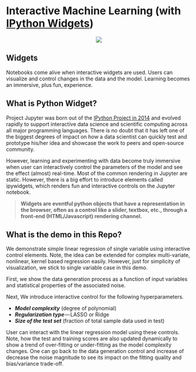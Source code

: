 # Interactive Machine Learning (with [IPython Widgets](https://ipywidgets.readthedocs.io))

<p align="center"><img src="https://raw.githubusercontent.com/JoDeMiro/InteractiveDemo/master/InteractiveDemo.gif"/></p>

## Widgets

Notebooks come alive when interactive widgets are used. Users can visualize and control changes in the data and the model. Learning becomes an immersive, plus fun, experience.

## What is Python Widget?

Project Jupyter was born out of the [IPython Project in 2014](https://ipython.org/) and evolved rapidly to support interactive data science and scientific computing across all major programming languages. There is no doubt that it has left one of the biggest degrees of impact on how a data scientist can quickly test and prototype his/her idea and showcase the work to peers and open-source community.

However, learning and experimenting with data become truly immersive when user can interactively control the parameters of the model and see the effect (almost) real-time. Most of the common rendering in Jupyter are static. However, there is a big effort to introduce elements called ipywidgets, which renders fun and interactive controls on the Jupyter notebook.

> **Widgets are eventful python objects that have a representation in the browser, often as a control like a slider, textbox, etc., through a front-end (HTML/Javascript) rendering channel.**

## What is the demo in this Repo?
We demonstrate simple linear regression of single variable using interactive control elements. Note, the idea can be extended for complex multi-variate, nonlinear, kernel based regression easily. However, just for simplicity of visualization, we stick to single variable case in this demo.

First, we show the data generation process as a function of input variables and statistical properties of the associated noise.

Next, We introduce interactive control for the following hyperparameters.
* ***Model complexity*** (degree of polynomial)
* ***Regularization type*** — LASSO or Ridge
* ***Size of the test set*** (fraction of total sample data used in test)

User can interact with the linear regression model using these controls. Note, how the test and training scores are also updated dynamically to show a trend of over-fitting or under-fitting as the model complexity changes. One can go back to the data generation control and increase of decrease the noise magnitude to see its impact on the fitting quality and bias/variance trade-off.
